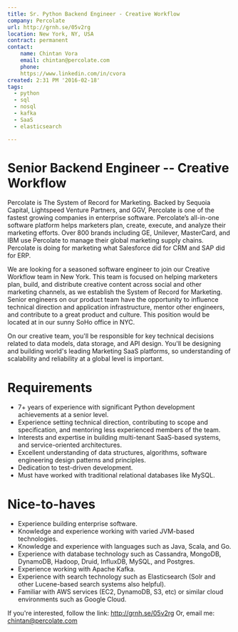 ```yaml
---
title: Sr. Python Backend Engineer - Creative Workflow
company: Percolate
url: http://grnh.se/05v2rg
location: New York, NY, USA
contract: permanent
contact:
    name: Chintan Vora
    email: chintan@percolate.com
    phone: 
    https://www.linkedin.com/in/cvora
created: 2:31 PM '2016-02-18'
tags:
  - python
  - sql
  - nosql
  - kafka 
  - SaaS
  - elasticsearch

---
```

# Senior Backend Engineer -- Creative Workflow
Percolate is The System of Record for Marketing. Backed by Sequoia Capital, Lightspeed Venture Partners, and GGV, Percolate is one of the fastest growing companies in enterprise software. Percolate’s all-in-one software platform helps marketers plan, create, execute, and analyze their marketing efforts. Over 800 brands including GE, Unilever, MasterCard, and IBM use Percolate to manage their global marketing supply chains. Percolate is doing for marketing what Salesforce did for CRM and SAP did for ERP.

We are looking for a seasoned software engineer to join our Creative Workflow team in New York. This team is focused on helping marketers plan, build, and distribute creative content across social and other marketing channels, as we establish the System of Record for Marketing. Senior engineers on our product team have the opportunity to influence technical direction and application infrastructure, mentor other engineers, and contribute to a great product and culture. This position would be located at in our sunny SoHo office in NYC.

On our creative team, you'll be responsible for key technical decisions related to data models, data storage, and API design. You'll be designing and building world's leading Marketing SaaS platforms, so understanding of scalability and reliability at a global level is important.

# Requirements

* 7+ years of experience with significant Python development achievements at a senior level. 
* Experience setting technical direction, contributing to scope and specification, and mentoring less experienced members of the team. 
* Interests and expertise in building multi-tenant SaaS-based systems, and service-oriented architectures. 
* Excellent understanding of data structures, algorithms, software engineering design patterns and principles. 
* Dedication to test-driven development. 
* Must have worked with traditional relational databases like MySQL.

# Nice-to-haves

* Experience building enterprise software.
* Knowledge and experience working with varied JVM-based technologies.
* Knowledge and experience with languages such as Java, Scala, and Go.
* Experience with database technology such as Cassandra, MongoDB, DynamoDB, Hadoop, Druid, InfluxDB, MySQL, and Postgres. 
* Experience working with Apache Kafka.
* Experience with search technology such as Elasticsearch (Solr and other Lucene-based search systems also helpful).
* Familiar with AWS services (EC2, DynamoDB, S3, etc) or similar cloud environments such as Google Cloud.

If you're interested, follow the link: http://grnh.se/05v2rg 
Or, email me: chintan@percolate.com
